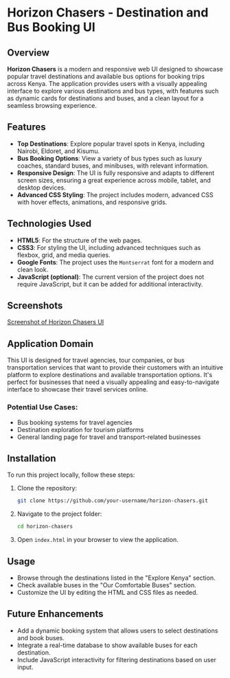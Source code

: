 # Horizon Chasers - Destination and Bus Booking UI

## Overview

**Horizon Chasers** is a modern and responsive web UI designed to showcase popular travel destinations and available bus options for booking trips across Kenya. The application provides users with a visually appealing interface to explore various destinations and bus types, with features such as dynamic cards for destinations and buses, and a clean layout for a seamless browsing experience.

## Features

- **Top Destinations**: Explore popular travel spots in Kenya, including Nairobi, Eldoret, and Kisumu.
- **Bus Booking Options**: View a variety of bus types such as luxury coaches, standard buses, and minibuses, with relevant information.
- **Responsive Design**: The UI is fully responsive and adapts to different screen sizes, ensuring a great experience across mobile, tablet, and desktop devices.
- **Advanced CSS Styling**: The project includes modern, advanced CSS with hover effects, animations, and responsive grids.

## Technologies Used

- **HTML5**: For the structure of the web pages.
- **CSS3**: For styling the UI, including advanced techniques such as flexbox, grid, and media queries.
- **Google Fonts**: The project uses the `Montserrat` font for a modern and clean look.
- **JavaScript (optional)**: The current version of the project does not require JavaScript, but it can be added for additional interactivity.
  
## Screenshots

[Screenshot of Horizon Chasers UI](./output_screenshot.png)

## Application Domain

This UI is designed for travel agencies, tour companies, or bus transportation services that want to provide their customers with an intuitive platform to explore destinations and available transportation options. It's perfect for businesses that need a visually appealing and easy-to-navigate interface to showcase their travel services online.

### Potential Use Cases:
- Bus booking systems for travel agencies
- Destination exploration for tourism platforms
- General landing page for travel and transport-related businesses

## Installation

To run this project locally, follow these steps:

1. Clone the repository:
    ```bash
    git clone https://github.com/your-username/horizon-chasers.git
    ```
2. Navigate to the project folder:
    ```bash
    cd horizon-chasers
    ```
3. Open `index.html` in your browser to view the application.

## Usage

- Browse through the destinations listed in the "Explore Kenya" section.
- Check available buses in the "Our Comfortable Buses" section.
- Customize the UI by editing the HTML and CSS files as needed.

## Future Enhancements

- Add a dynamic booking system that allows users to select destinations and book buses.
- Integrate a real-time database to show available buses for each destination.
- Include JavaScript interactivity for filtering destinations based on user input.
